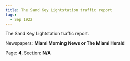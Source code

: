 ```yaml
---  
title: The Sand Key Lightstation traffic report  
tags:  
  - Sep 1922  
---  
```

  
The Sand Key Lightstation traffic report.  
  
Newspapers: **Miami Morning News or The Miami Herald**  
  
Page: **4**, Section: **N/A** 
